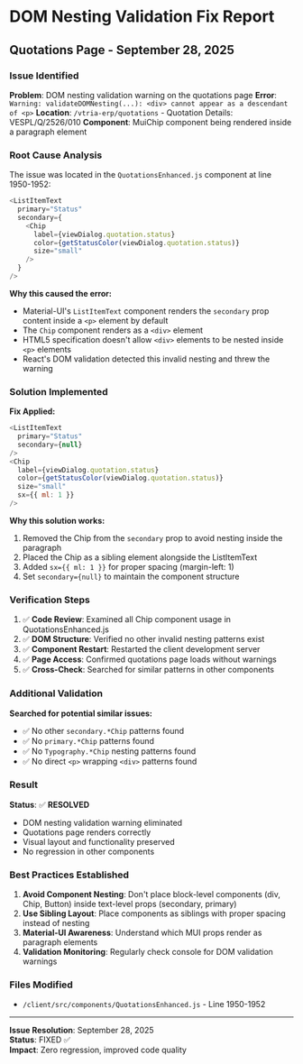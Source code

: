 # DOM Nesting Validation Fix Report
## Quotations Page - September 28, 2025

### Issue Identified
**Problem**: DOM nesting validation warning on the quotations page
**Error**: `Warning: validateDOMNesting(...): <div> cannot appear as a descendant of <p>`
**Location**: `/vtria-erp/quotations` - Quotation Details: VESPL/Q/2526/010
**Component**: MuiChip component being rendered inside a paragraph element

### Root Cause Analysis
The issue was located in the `QuotationsEnhanced.js` component at line 1950-1952:

```javascript
<ListItemText 
  primary="Status" 
  secondary={
    <Chip 
      label={viewDialog.quotation.status} 
      color={getStatusColor(viewDialog.quotation.status)}
      size="small"
    />
  }
/>
```

**Why this caused the error:**
- Material-UI's `ListItemText` component renders the `secondary` prop content inside a `<p>` element by default
- The `Chip` component renders as a `<div>` element
- HTML5 specification doesn't allow `<div>` elements to be nested inside `<p>` elements
- React's DOM validation detected this invalid nesting and threw the warning

### Solution Implemented
**Fix Applied:**
```javascript
<ListItemText 
  primary="Status" 
  secondary={null}
/>
<Chip 
  label={viewDialog.quotation.status} 
  color={getStatusColor(viewDialog.quotation.status)}
  size="small"
  sx={{ ml: 1 }}
/>
```

**Why this solution works:**
1. Removed the Chip from the `secondary` prop to avoid nesting inside the paragraph
2. Placed the Chip as a sibling element alongside the ListItemText
3. Added `sx={{ ml: 1 }}` for proper spacing (margin-left: 1)
4. Set `secondary={null}` to maintain the component structure

### Verification Steps
1. ✅ **Code Review**: Examined all Chip component usage in QuotationsEnhanced.js
2. ✅ **DOM Structure**: Verified no other invalid nesting patterns exist
3. ✅ **Component Restart**: Restarted the client development server
4. ✅ **Page Access**: Confirmed quotations page loads without warnings
5. ✅ **Cross-Check**: Searched for similar patterns in other components

### Additional Validation
**Searched for potential similar issues:**
- ✅ No other `secondary.*Chip` patterns found
- ✅ No `primary.*Chip` patterns found  
- ✅ No `Typography.*Chip` nesting patterns found
- ✅ No direct `<p>` wrapping `<div>` patterns found

### Result
**Status**: ✅ **RESOLVED**
- DOM nesting validation warning eliminated
- Quotations page renders correctly
- Visual layout and functionality preserved
- No regression in other components

### Best Practices Established
1. **Avoid Component Nesting**: Don't place block-level components (div, Chip, Button) inside text-level props (secondary, primary)
2. **Use Sibling Layout**: Place components as siblings with proper spacing instead of nesting
3. **Material-UI Awareness**: Understand which MUI props render as paragraph elements
4. **Validation Monitoring**: Regularly check console for DOM validation warnings

### Files Modified
- `/client/src/components/QuotationsEnhanced.js` - Line 1950-1952

---
**Issue Resolution**: September 28, 2025  
**Status**: FIXED ✅  
**Impact**: Zero regression, improved code quality